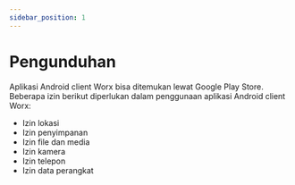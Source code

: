 ```yaml
---
sidebar_position: 1
---
```


# Pengunduhan

Aplikasi Android client Worx bisa ditemukan lewat Google Play Store. Beberapa izin berikut diperlukan dalam penggunaan aplikasi Android client Worx:
  - Izin lokasi
  - Izin penyimpanan
  - Izin file dan media
  - Izin kamera
  - Izin telepon
  - Izin data perangkat